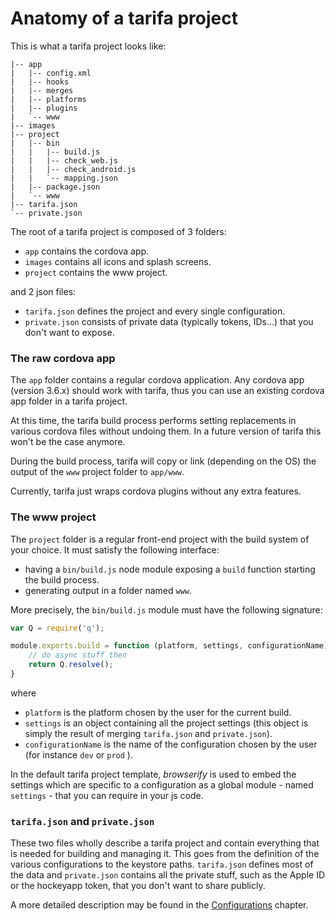 # Anatomy of a tarifa project

This is what a tarifa project looks like:

```
|-- app
|   |-- config.xml
|   |-- hooks
|   |-- merges
|   |-- platforms
|   |-- plugins
|   `-- www
|-- images
|-- project
|   |-- bin
|   |   |-- build.js
|   |   |-- check_web.js
|   |   |-- check_android.js
|   |   `-- mapping.json
|   |-- package.json
|   `-- www
|-- tarifa.json
`-- private.json
```

The root of a tarifa project is composed of 3 folders:

* `app` contains the cordova app.
* `images` contains all icons and splash screens.
* `project` contains the www project.

and 2 json files:

* `tarifa.json` defines the project and every single configuration.
* `private.json` consists of private data (typically tokens, IDs...) that you
don't want to expose.

### The raw cordova app

The `app` folder contains a regular cordova application. Any cordova app (version 3.6.x)
should work with tarifa, thus you can use an existing cordova app folder in a
tarifa project.

At this time, the tarifa build process performs setting replacements in various
cordova files without undoing them. In a future version of tarifa this won't be
the case anymore.

During the build process, tarifa will copy or link (depending on the OS) the output of the `www` project
folder to `app/www`.

Currently, tarifa just wraps cordova plugins without any extra features.

### The www project

The `project` folder is a regular front-end project with the build system of your choice. It must
satisfy the following interface:

* having a `bin/build.js` node module exposing a `build` function starting the build process.
* generating output in a folder named `www`.

More precisely, the `bin/build.js` module must have the following signature:

``` javascript
var Q = require('q');

module.exports.build = function (platform, settings, configurationName) {
    // do async stuff then
    return Q.resolve();
}
```

 where

* `platform` is the platform chosen by the user for the current build.
* `settings` is an object containing all the project settings (this object is
  simply the result of merging `tarifa.json` and `private.json`).
* `configurationName` is the name of the configuration chosen by the user (for
  instance `dev` or `prod` ).

In the default tarifa project template, *browserify* is used to embed the settings
which are specific to a configuration as a global module - named `settings` - that
you can require in your js code.

### `tarifa.json` and `private.json`

These two files wholly describe a tarifa project and contain everything that is
needed for building and managing it. This goes from the definition of the various
configurations to the keystore paths. `tarifa.json` defines most of the data and
`private.json` contains all the private stuff, such as the Apple ID or the hockeyapp
token, that you don't want to share publicly.

A more detailed description may be found in the [Configurations](../configurations/index.md)
chapter.
